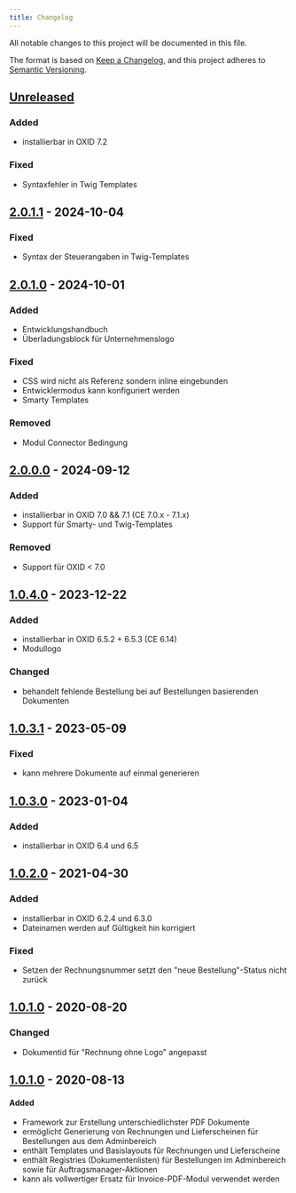 ```yaml
---
title: Changelog
---
```


All notable changes to this project will be documented in this file.

The format is based on [Keep a Changelog](https://keepachangelog.com/en/1.0.0/),
and this project adheres to [Semantic Versioning](https://semver.org/spec/v2.0.0.html).

## [Unreleased](https://git.d3data.de/D3Public/pdfdokumente/compare/2.0.1.1...rel_2.x)
### Added
- installierbar in OXID 7.2
### Fixed
- Syntaxfehler in Twig Templates

## [2.0.1.1](https://git.d3data.de/D3Public/pdfdokumente/compare/2.0.1.0...2.0.1.1) - 2024-10-04
### Fixed
- Syntax der Steuerangaben in Twig-Templates

## [2.0.1.0](https://git.d3data.de/D3Public/pdfdokumente/compare/2.0.0.0...2.0.1.0) - 2024-10-01
### Added
- Entwicklungshandbuch
- Überladungsblock für Unternehmenslogo
### Fixed
- CSS wird nicht als Referenz sondern inline eingebunden
- Entwicklermodus kann konfiguriert werden
- Smarty Templates
### Removed
- Modul Connector Bedingung

## [2.0.0.0](https://git.d3data.de/D3Public/pdfdokumente/compare/1.0.4.0...2.0.0.0) - 2024-09-12
### Added
- installierbar in OXID 7.0 && 7.1 (CE 7.0.x - 7.1.x)
- Support für Smarty- und Twig-Templates
### Removed
- Support für OXID < 7.0

## [1.0.4.0](https://git.d3data.de/D3Public/pdfdokumente/compare/1.0.3.1...1.0.4.0) - 2023-12-22
### Added
- installierbar in OXID 6.5.2 + 6.5.3 (CE 6.14)
- Modullogo

### Changed
- behandelt fehlende Bestellung bei auf Bestellungen basierenden Dokumenten

## [1.0.3.1](https://git.d3data.de/D3Public/pdfdokumente/compare/1.0.3.0...1.0.3.1) - 2023-05-09
### Fixed
- kann mehrere Dokumente auf einmal generieren

## [1.0.3.0](https://git.d3data.de/D3Public/pdfdokumente/compare/1.0.2.0...1.0.3.0) - 2023-01-04
### Added
- installierbar in OXID 6.4 und 6.5

## [1.0.2.0](https://git.d3data.de/D3Public/pdfdokumente/compare/1.0.1.0...1.0.2.0) - 2021-04-30
### Added
- installierbar in OXID 6.2.4 und 6.3.0
- Dateinamen werden auf Gültigkeit hin korrigiert

### Fixed
- Setzen der Rechnungsnummer setzt den "neue Bestellung"-Status nicht zurück

## [1.0.1.0](https://git.d3data.de/D3Public/pdfdokumente/compare/1.0.0.0...1.0.1.0) - 2020-08-20
### Changed
- Dokumentid für "Rechnung ohne Logo" angepasst

## [1.0.1.0](https://git.d3data.de/D3Public/pdfdokumente/tag/1.0.0.0) - 2020-08-13
#### Added
- Framework zur Erstellung unterschiedlichster PDF Dokumente
- ermöglicht Generierung von Rechnungen und Lieferscheinen für Bestellungen aus dem Adminbereich
- enthält Templates und Basislayouts für Rechnungen und Lieferscheine
- enthält Registries (Dokumentenlisten) für Bestellungen im Adminbereich sowie für Auftragsmanager-Aktionen 
- kann als vollwertiger Ersatz für Invoice-PDF-Modul verwendet werden
